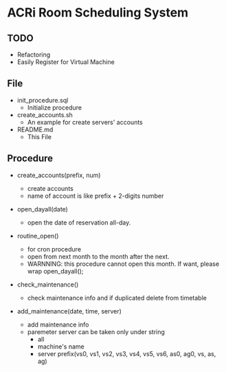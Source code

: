 # ACRi Room Scheduling System
## TODO
- Refactoring
- Easily Register for Virtual Machine

## File
- init\_procedure.sql
	- Initialize procedure
- create\_accounts.sh
	- An example for create servers' accounts
- README.md
	- This File

## Procedure
- create\_accounts(prefix, num)
	- create accounts
	- name of account is like prefix + 2-digits number

- open\_dayall(date)
	- open the date of reservation all-day.

- routine\_open()
	- for cron procedure
	- open from next month to the month after the next.
	- WARNNING: this procedure cannot open this month. If want, please wrap open\_dayall();

- check\_maintenance()
	- check maintenance info and if duplicated delete from timetable

- add\_maintenance(date, time, server)
	- add maintenance info
	- paremeter server can be taken only under string
		- all
		- machine's name
		- server prefix(vs0, vs1, vs2, vs3, vs4, vs5, vs6, as0, ag0, vs, as, ag)


